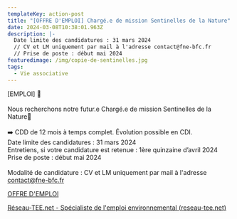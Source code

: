 ```yaml
---
templateKey: action-post
title: "[OFFRE D'EMPLOI] Chargé.e de mission Sentinelles de la Nature"
date: 2024-03-08T10:38:01.963Z
description: |-
  Date limite des candidatures : 31 mars 2024
  // CV et LM uniquement par mail à l'adresse contact@fne-bfc.fr
  // Prise de poste : début mai 2024
featuredimage: /img/copie-de-sentinelles.jpg
tags:
  - Vie associative
---
```

<!--StartFragment-->

\[EMPLOI] 🔎\
\
Nous recherchons notre futur.e Chargé.e de mission Sentinelles de la Nature📣\
\
➡️ CDD de 12 mois à temps complet. Évolution possible en CDI.\
Date limite des candidatures : 31 mars 2024\
Entretiens, si votre candidature est retenue : 1ère quinzaine d’avril 2024\
Prise de poste : début mai 2024\
\
Modalité de candidature : CV et LM uniquement par mail à l'adresse [contact@fne-bfc.fr](mailto:contact@fne-bfc.fr)

[O﻿FFRE D'EMPLOI](https://www.fne-bfc.fr/img/offre-d-emploi-sentinelles-de-la-nature.pdf)

<!--EndFragment-->

<!--StartFragment-->

[Réseau-TEE.net - Spécialiste de l'emploi environnemental (reseau-tee.net)](https://www.reseau-tee.net/108226_offre-emploi-chargn-e-de-mission-sentinelles-de-la-nature-h-f.html)

<!--EndFragment-->